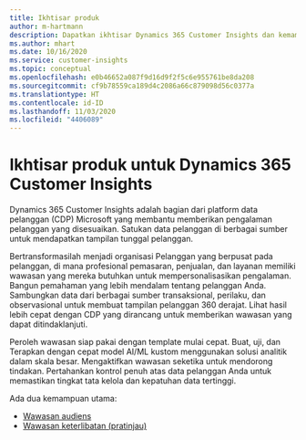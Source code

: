 ```yaml
---
title: Ikhtisar produk
author: m-hartmann
description: Dapatkan ikhtisar Dynamics 365 Customer Insights dan kemampuannya.
ms.author: mhart
ms.date: 10/16/2020
ms.service: customer-insights
ms.topic: conceptual
ms.openlocfilehash: e0b46652a087f9d16d9f2f5c6e955761be8da208
ms.sourcegitcommit: cf9b78559ca189d4c2086a66c879098d56c0377a
ms.translationtype: HT
ms.contentlocale: id-ID
ms.lasthandoff: 11/03/2020
ms.locfileid: "4406089"
---
```

# <a name="product-overview-for-dynamics-365-customer-insights"></a>Ikhtisar produk untuk Dynamics 365 Customer Insights

Dynamics 365 Customer Insights adalah bagian dari platform data pelanggan (CDP) Microsoft yang membantu memberikan pengalaman pelanggan yang disesuaikan. Satukan data pelanggan di berbagai sumber untuk mendapatkan tampilan tunggal pelanggan. 

Bertransformasilah menjadi organisasi Pelanggan yang berpusat pada pelanggan, di mana profesional pemasaran, penjualan, dan layanan memiliki wawasan yang mereka butuhkan untuk mempersonalisasikan pengalaman. Bangun pemahaman yang lebih mendalam tentang pelanggan Anda. Sambungkan data dari berbagai sumber transaksional, perilaku, dan observasional untuk membuat tampilan pelanggan 360 derajat. Lihat hasil lebih cepat dengan CDP yang dirancang untuk memberikan wawasan yang dapat ditindaklanjuti. 

Peroleh wawasan siap pakai dengan template mulai cepat. Buat, uji, dan Terapkan dengan cepat model AI/ML kustom menggunakan solusi analitik dalam skala besar. Mengaktifkan wawasan seketika untuk mendorong tindakan. Pertahankan kontrol penuh atas data pelanggan Anda untuk memastikan tingkat tata kelola dan kepatuhan data tertinggi. 

Ada dua kemampuan utama: 

- [Wawasan audiens](audience-insights/overview.md)
- [Wawasan keterlibatan (pratinjau)](engagement-insights/index.yml)
 